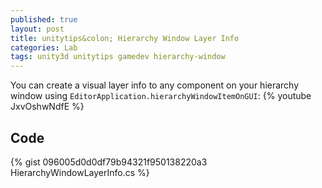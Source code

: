 ```yaml
---
published: true
layout: post
title: unitytips&colon; Hierarchy Window Layer Info
categories: Lab
tags: unity3d unitytips gamedev hierarchy-window
---
```

You can create a visual layer info to any component on your hierarchy window using `EditorApplication.hierarchyWindowItemOnGUI`:
{% youtube JxvOshwNdfE %}

## Code
{% gist 096005d0d0df79b94321f950138220a3 HierarchyWindowLayerInfo.cs %}